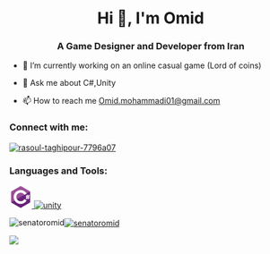 <h1 align="center">Hi 👋, I'm Omid</h1>
<h3 align="center">A Game Designer and Developer from Iran</h3>

- 🔭 I’m currently working on an online casual game (Lord of coins)

- 💬 Ask me about C#,Unity

- 📫 How to reach me Omid.mohammadi01@gmail.com

<h3 align="left">Connect with me:</h3>
<p align="left">
<a href="https://www.linkedin.com/in/omidmohammadi01/" target="blank"><img align="center" src="https://raw.githubusercontent.com/rahuldkjain/github-profile-readme-generator/master/src/images/icons/Social/linked-in-alt.svg" alt="rasoul-taghipour-7796a07" height="30" width="40" /></a>
</p>

<h3 align="left">Languages and Tools:</h3>
<p align="left"> <a href="https://www.w3schools.com/cs/" target="_blank" rel="noreferrer"> <img src="https://raw.githubusercontent.com/devicons/devicon/master/icons/csharp/csharp-original.svg" alt="csharp" width="40" height="40"/> </a> <a href="https://unity.com/" target="_blank" rel="noreferrer"> <img src="https://www.vectorlogo.zone/logos/unity3d/unity3d-icon.svg" alt="unity" width="40" height="40"/> </a> <a href="https://www.java.com" target="_blank" rel="noreferrer">  </p>

<p><img align="left" src="https://github-readme-stats.vercel.app/api/top-langs?username=senatoromid&show_icons=true&locale=en&layout=compact" alt="senatoromid" /></p>

<p><img align="center" src="https://github-readme-streak-stats.herokuapp.com/?user=senatoromid&" alt="senatoromid" /></p>

<img width="830" src="https://github-readme-activity-graph.vercel.app/graph?username=senatoromid&bg_color=21232a&color=a8eeff&line=61dafb&point=f0fcff&area=true&hide_border=false" />
